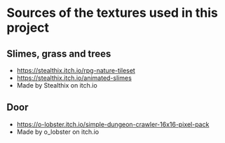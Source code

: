 # Sources of the textures used in this project

## Slimes, grass and trees

- https://stealthix.itch.io/rpg-nature-tileset
- https://stealthix.itch.io/animated-slimes
- Made by Stealthix on itch.io

## Door

- https://o-lobster.itch.io/simple-dungeon-crawler-16x16-pixel-pack
- Made by o_lobster on itch.io
